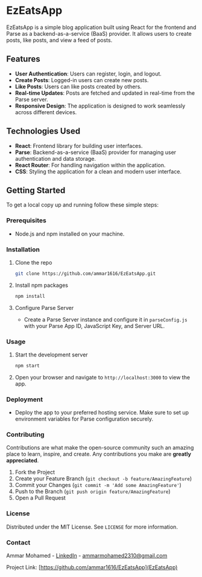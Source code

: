 # EzEatsApp

EzEatsApp is a simple blog application built using React for the frontend and Parse as a backend-as-a-service (BaaS) provider. It allows users to create posts, like posts, and view a feed of posts.

## Features

- **User Authentication**: Users can register, login, and logout.
- **Create Posts**: Logged-in users can create new posts.
- **Like Posts**: Users can like posts created by others.
- **Real-time Updates**: Posts are fetched and updated in real-time from the Parse server.
- **Responsive Design**: The application is designed to work seamlessly across different devices.

## Technologies Used

- **React**: Frontend library for building user interfaces.
- **Parse**: Backend-as-a-service (BaaS) provider for managing user authentication and data storage.
- **React Router**: For handling navigation within the application.
- **CSS**: Styling the application for a clean and modern user interface.

## Getting Started

To get a local copy up and running follow these simple steps:

### Prerequisites

- Node.js and npm installed on your machine.

### Installation

1. Clone the repo
   ```sh
   git clone https://github.com/ammar1616/EzEatsApp.git
   ```
2. Install npm packages
   ```sh
   npm install
   ```
3. Configure Parse Server

   - Create a Parse Server instance and configure it in `parseConfig.js` with your Parse App ID, JavaScript Key, and Server URL.

### Usage

1. Start the development server
   ```sh
   npm start
   ```
2. Open your browser and navigate to `http://localhost:3000` to view the app.

### Deployment

- Deploy the app to your preferred hosting service. Make sure to set up environment variables for Parse configuration securely.

### Contributing

Contributions are what make the open-source community such an amazing place to learn, inspire, and create. Any contributions you make are **greatly appreciated**.

1. Fork the Project
2. Create your Feature Branch (`git checkout -b feature/AmazingFeature`)
3. Commit your Changes (`git commit -m 'Add some AmazingFeature'`)
4. Push to the Branch (`git push origin feature/AmazingFeature`)
5. Open a Pull Request

### License

Distributed under the MIT License. See `LICENSE` for more information.

### Contact

Ammar Mohamed - [LinkedIn](https://linkedin.com/in/ammar-mohamed-7b49711b8/) - ammarmohamed2310@gmail.com

Project Link: [https://github.com/ammar1616/EzEatsApp](EzEatsApp)
